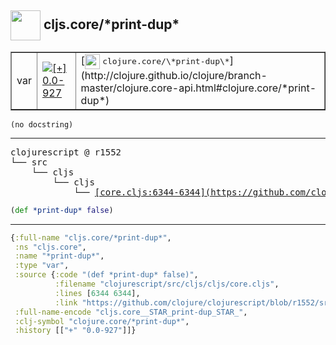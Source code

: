 ## <img width="48px" valign="middle" src="http://i.imgur.com/Hi20huC.png"> cljs.core/\*print-dup\*

 <table border="1">
<tr>
<td>var</td>
<td><a href="https://github.com/cljsinfo/api-refs/tree/0.0-927"><img valign="middle" alt="[+] 0.0-927" src="https://img.shields.io/badge/+-0.0--927-lightgrey.svg"></a> </td>
<td>
[<img height="24px" valign="middle" src="http://i.imgur.com/1GjPKvB.png"> <samp>clojure.core/\*print-dup\*</samp>](http://clojure.github.io/clojure/branch-master/clojure.core-api.html#clojure.core/*print-dup*)
</td>
</tr>
</table>

 <samp>
</samp>

```
(no docstring)
```

---

 <pre>
clojurescript @ r1552
└── src
    └── cljs
        └── cljs
            └── <ins>[core.cljs:6344-6344](https://github.com/clojure/clojurescript/blob/r1552/src/cljs/cljs/core.cljs#L6344-L6344)</ins>
</pre>

```clj
(def *print-dup* false)
```


---

```clj
{:full-name "cljs.core/*print-dup*",
 :ns "cljs.core",
 :name "*print-dup*",
 :type "var",
 :source {:code "(def *print-dup* false)",
          :filename "clojurescript/src/cljs/cljs/core.cljs",
          :lines [6344 6344],
          :link "https://github.com/clojure/clojurescript/blob/r1552/src/cljs/cljs/core.cljs#L6344-L6344"},
 :full-name-encode "cljs.core__STAR_print-dup_STAR_",
 :clj-symbol "clojure.core/*print-dup*",
 :history [["+" "0.0-927"]]}

```
